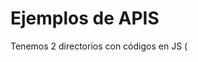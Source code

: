 # Ejemplos de APIS

Tenemos 2 directorios con códigos en JS (<script> en HTML) y en Python

## 01-airtable_productos

Acceso a la tabla airtable para la lectura de la tabla Productos en Airtable guardada